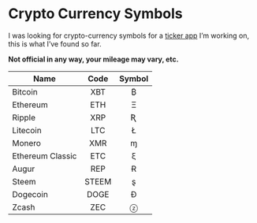 # Crypto Currency Symbols

I was looking for crypto-currency symbols for a [ticker app](http://yoni.ninja/cointick) I’m working on, this is what I’ve found so far.

**Not official in any way, your mileage may vary, etc.**

| Name            |  Code  | Symbol|
| --------------- |:------:|:-----:|
| Bitcoin         |XBT     |₿      |
| Ethereum        |ETH     |Ξ      |
| Ripple          |XRP     |Ʀ      |
| Litecoin        |LTC     |Ł      |
| Monero          |XMR     |ɱ      |
| Ethereum Classic|ETC     |ξ      |
| Augur           |REP     |Ɍ      |
| Steem           |STEEM   |ȿ      |
| Dogecoin        |DOGE    |Ð      |
| Zcash           |ZEC     |ⓩ      |

